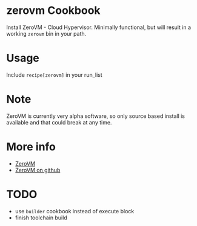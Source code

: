 zerovm Cookbook
==========================

Install ZeroVM - Cloud Hypervisor. Minimally functional, but will
result in a working `zerovm` bin in your path.

Usage
===============

Include `recipe[zerovm]` in your run_list


Note
==============

ZeroVM is currently very alpha software, so only source based install
is available and that could break at any time.


More info
=================

 - [ZeroVM](http://zerovm.org/wiki/The_Cloud_Hypervisor)
 - [ZeroVM on github](https://github.com/zerovm/)

TODO
==============

 - use `builder` cookbook instead of execute block
 - finish toolchain build
